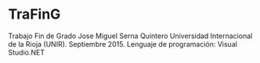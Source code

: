 # TraFinG
Trabajo Fin de Grado Jose Miguel Serna Quintero
Universidad Internacional de la Rioja (UNIR).
Septiembre 2015.
Lenguaje de programación: Visual Studio.NET

